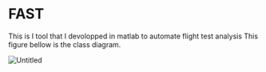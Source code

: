 # FAST
This is I tool that I devolopped in matlab to automate flight test analysis
This figure bellow is the class diagram.

![Untitled](https://user-images.githubusercontent.com/14878000/129288252-2ddbfbbf-56b4-493b-9dea-ff0b0bc8f10f.png)
